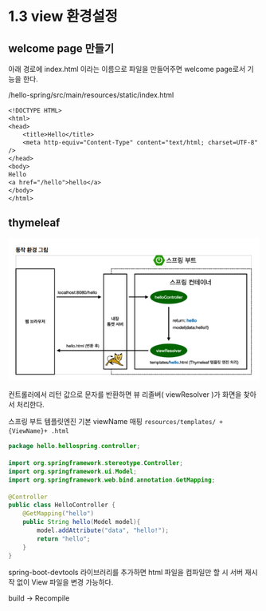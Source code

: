 # 1.3 view 환경설정

## welcome page 만들기

아래 경로에 index.html 이라는 이름으로 파일을 만들어주면 welcome page로서 기능을 한다.

/hello-spring/src/main/resources/static/index.html

```
<!DOCTYPE HTML>
<html>
<head>
    <title>Hello</title>
    <meta http-equiv="Content-Type" content="text/html; charset=UTF-8" />
</head>
<body>
Hello
<a href="/hello">hello</a>
</body>
</html>
```



## thymeleaf

![image-20220126001629095](../images/image-20220126001629095.png)

컨트롤러에서 리턴 값으로 문자를 반환하면 뷰 리졸버( viewResolver )가 화면을 찾아서 처리한다. 

스프링 부트 템플릿엔진 기본 viewName 매핑 `resources/templates/ +{ViewName}+ .html`

```java
package hello.hellospring.controller;

import org.springframework.stereotype.Controller;
import org.springframework.ui.Model;
import org.springframework.web.bind.annotation.GetMapping;

@Controller
public class HelloController {
    @GetMapping("hello")
    public String hello(Model model){
        model.addAttribute("data", "hello!");
        return "hello";
    }
}
```



spring-boot-devtools 라이브러리를 추가하면 html 파일을 컴파일만 할 시 서버 재시작 없이 View 파일을 변경 가능하다.

build -> Recompile
